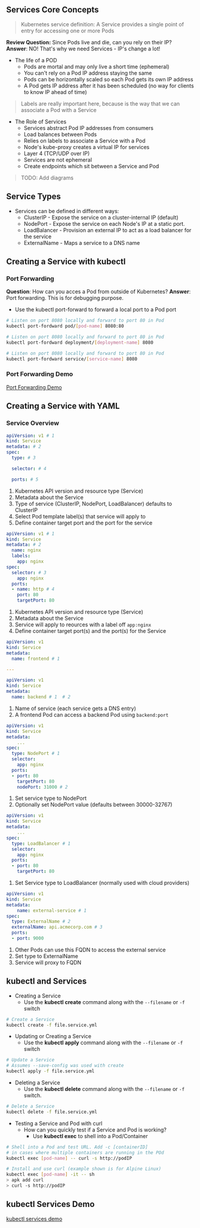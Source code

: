 ## Services Core Concepts

> Kubernetes service definition: A Service provides a single point of entry for accessing one or more Pods

__Review Question:__ Since Pods live and die, can you rely on their IP?
__Answer__: NO! That's why we need Services - IP's change a lot!

* The life of a POD
    - Pods are mortal and may only live a short time (ephemeral)
    - You can't rely on a Pod IP address staying the same
    - Pods can be horizontally scaled so each Pod gets its own IP address
    - A Pod gets IP address after it has been scheduled (no way for clients to know IP ahead of time)

> Labels are really important here, because is the way that we can associate a Pod with a Service

* The Role of Services
    - Services abstract Pod IP addresses from consumers
    - Load balances between Pods
    - Relies on labels to associate a Service with a Pod
    - Node's kube-proxy creates a virtual IP for services
    - Layer 4 (TCP/UDP over IP)
    - Services are not ephemeral
    - Create endpoints which sit between a Service and Pod

> TODO: Add diagrams 

## Service Types

* Services can be defined in different ways:
    - ClusterIP - Expose the service on a cluster-internal IP (default)
    - NodePort - Expose the service on each Node's IP at a static port.
    - LoadBalancer - Provision an external IP to act as a load balancer for the service
    - ExternalName - Maps a service to a DNS name

## Creating a Service with kubectl

### Port Forwarding

__Question__: How can you acces a Pod from outside of Kubernetes?
__Answer__: Port forwarding. This is for debugging purpose.

* Use the kubectl port-forward to forward a local port to a Pod port

```bash
# Listen on port 8080 locally and forward to port 80 in Pod
kubectl port-fordward pod/[pod-name] 8080:80
```

```bash
# Listen on port 8080 locally and forward to port 80 in Pod
kubectl port-fordward deployment/[deployment-name] 8080
```

```bash
# Listen on port 8080 locally and forward to port 80 in Pod
kubectl port-fordward service/[service-name] 8080
```


### Port Forwarding Demo

[Port Forwarding Demo](01-port-forwarding-demo/readme.md)

## Creating a Service with YAML

### Service Overview

```yaml
apiVersion: v1 # 1
kind: Service 
metadata: # 2
spec:
  type: # 3

  selector: # 4

  ports: # 5
```

1. Kubernetes API version and resource type (Service)
2. Metadata about the Service
3. Type of service (ClusterIP, NodePort, LoadBalancer) defaults to ClusterIP
4. Select Pod template label(s) that service will apply to
5. Define container target port and the port for the service

```yaml
apiVersion: v1 # 1
kind: Service
metadata: # 2
  name: nginx
  labels:
    app: nginx
spec:
  selector: # 3
    app: nginx
  ports:
  - name: http # 4
    port: 80
    targetPort: 80
```

1. Kubernetes API version and resource type (Service)
2. Metadata about the Service
3. Service will apply to reources with a label off `app:nginx`
4. Define container target port(s) and the port(s) for the Service

```yaml
apiVersion: v1
kind: Service
metadata:
  name: frontend # 1

---

apiVersion: v1
kind: Service
metadata:
  name: backend # 1  # 2

```

1. Name of service (each service gets a DNS entry)
2. A frontend Pod can access a backend Pod using `backend:port`

```yaml
apiVersion: v1
kind: Service
metadata:
    ...
spec:
  type: NodePort # 1
  selector:
    app: nginx
  ports:
  - port: 80
    targetPort: 80
    nodePort: 31000 # 2
```
1. Set service type to NodePort
2. Optionally set NodePort value (defaults between 30000-32767)


```yaml
apiVersion: v1
kind: Service
metadata:
    ...
spec:
  type: LoadBalancer # 1
  selector:
    app: nginx
  ports:
  - port: 80
    targetPort: 80
```

1. Set Service type to LoadBalancer (normally used with cloud providers)

```yaml
apiVersion: v1
kind: Service
metadata:
    name: external-service # 1
spec:
  type: ExternalName # 2
  externalName: api.acmecorp.com # 3
  ports:
  - port: 9000
```

1. Other Pods can use this FQDN to access the external service
2. Set type to ExternalName
3. Service will proxy to FQDN

## kubectl and Services

* Creating a Service 
    - Use the __kubectl create__ command along with the `--filename` or `-f` switch

```bash
# Create a Service 
kubectl create -f file.service.yml
```

* Updating or Creating a Service
    - Use the __kubectl apply__ command along with the `--filename` or `-f` switch

```bash
# Update a Service
# Assumes --save-config was used with create
kubectl apply -f file.service.yml
```

* Deleting a Service
    - Use the __kubectl delete__ command along with the `--filename` or `-f` switch.

```bash
# Delete a Service
kubectl delete -f file.service.yml
```

* Testing a Service and Pod with curl
    - How can you quickly test if a Service and Pod is working?
        * Use __kubectl exec__ to shell into a Pod/Container

```bash
# Shell into a Pod and test URL. Add -c [containerID]
# in cases where multiple containers are running in the POd
kubectl exec [pod-name] -- curl -s http://podIP
```

```bash
# Install and use curl (example shown is for Alpine Linux)
kubectl exec [pod-name] -it -- sh
> apk add curl
> curl -s http://podIP
```

## kubectl Services Demo

[kubectl services demo](02-kubectl-services-demo/readme.md)

